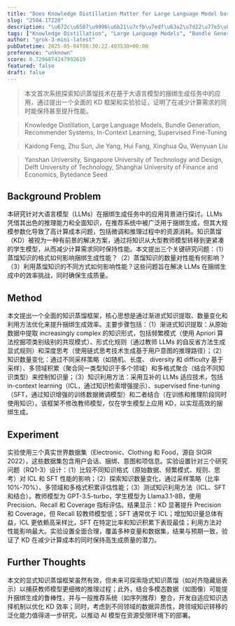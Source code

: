```yaml
---
title: "Does Knowledge Distillation Matter for Large Language Model based Bundle Generation?"
slug: "2504.17220"
description: "\u672c\u6587\u9996\u6b21\u7cfb\u7edf\u63a2\u7d22\u77e5\u8bc6\u84b8\u998f\u6280\u672f\u5728\u57fa\u4e8e\u5927\u8bed\u8a00\u6a21\u578b\u7684\u6346\u7ed1\u751f\u6210\u4efb\u52a1\u4e2d\u7684\u5e94\u7528\uff0c\u901a\u8fc7\u63d0\u51fa\u4e00\u4e2a\u5168\u9762\u7684 KD \u6846\u67b6\u548c\u5b9e\u9a8c\u9a8c\u8bc1\uff0c\u8bc1\u660e\u4e86\u5728\u51cf\u5c11\u8ba1\u7b97\u9700\u6c42\u7684\u540c\u65f6\u80fd\u4fdd\u6301\u751a\u81f3\u63d0\u5347\u6027\u80fd\u3002"
tags: ["Knowledge Distillation", "Large Language Models", "Bundle Generation", "Recommender Systems", "In-Context Learning", "Supervised Fine-Tuning"]
author: "grok-3-mini-latest"
pubDatetime: 2025-05-04T08:30:22.403530+00:00
preference: "unknown"
score: 0.7296874247992619
featured: false
draft: false
---
```


> 本文首次系统探索知识蒸馏技术在基于大语言模型的捆绑生成任务中的应用，通过提出一个全面的 KD 框架和实验验证，证明了在减少计算需求的同时能保持甚至提升性能。

> Knowledge Distillation, Large Language Models, Bundle Generation, Recommender Systems, In-Context Learning, Supervised Fine-Tuning 

> Kaidong Feng, Zhu Sun, Jie Yang, Hui Fang, Xinghua Qu, Wenyuan Liu

> Yanshan University, Singapore University of Technology and Design, Delft University of Technology, Shanghai University of Finance and Economics, Bytedance Seed 

## Background Problem

本研究针对大语言模型（LLMs）在捆绑生成任务中的应用背景进行探讨。LLMs 凭借其出色的推理能力和全面知识，在推荐系统中被广泛用于捆绑生成，但其大规模参数化导致了高计算成本问题，包括微调和推理过程中的资源消耗。知识蒸馏（KD）被视为一种有前景的解决方案，通过将知识从大型教师模型转移到更紧凑的学生模型，从而减少计算需求同时保持性能。本文提出三个关键研究问题：（1）蒸馏知识的格式如何影响捆绑生成性能？（2）蒸馏知识的数量对性能有何影响？（3）利用蒸馏知识的不同方式如何影响性能？这些问题旨在解决 LLMs 在捆绑生成中的效率挑战，同时确保生成质量。

## Method

本文提出一个全面的知识蒸馏框架，核心思想是通过渐进式知识提取、数量变化和利用方法优化来提升捆绑生成效率。主要步骤包括：（1）渐进式知识提取：从原始数据中提取 increasingly complex 的知识形式，包括频繁模式（使用 Apriori 算法挖掘项类别级别的共现模式）、形式化规则（通过教师 LLMs 的自反省方法生成显式规则）和深度思考（使用链式思考技术生成基于用户意图的推理路径）；（2）知识数量变化：通过不同采样策略（如随机、长度、 diversity 和 difficulty 基于采样）、多领域积累（聚合同一类型知识于多个领域）和多格式聚合（结合不同知识类型）来控制知识量；（3）知识利用方法：采用互补的 LLMs 适应技术，包括 in-context learning（ICL，通过知识检索增强提示）、supervised fine-tuning（SFT，通过知识增强的训练数据微调模型）和二者结合（在训练和推理阶段同时使用知识）。该框架不修改教师模型，仅在学生模型上应用 KD，以实现高效的捆绑生成。

## Experiment

实验使用三个真实世界数据集（Electronic、Clothing 和 Food，源自 SIGIR 2022），这些数据集包含用户会话、捆绑、意图和项信息。实验设置针对三个研究问题（RQ1-3）设计：（1）比较不同知识格式（原始数据、频繁模式、规则、思考）对 ICL 和 SFT 性能的影响；（2）探索知识数量变化，通过采样策略（比率 10%-70%）、多领域和多格式积累评估性能；（3）测试知识利用方法（ICL、SFT 和结合）。教师模型为 GPT-3.5-turbo，学生模型为 Llama3.1-8B，使用 Precision、Recall 和 Coverage 指标评估。结果显示：KD 显著提升 Precision 和 Coverage，但 Recall 较教师模型低；SFT 通常优于 ICL；增加知识量总体有益，ICL 更依赖高采样比，SFT 在特定比率和知识积累下表现最佳；利用方法对性能影响最大。实验设置全面合理，覆盖多种变量和数据集，结果与预期一致，验证了 KD 在减少计算成本的同时保持高生成质量的潜力。

## Further Thoughts 

本文的显式知识蒸馏框架虽然有效，但未来可探索隐式知识蒸馏（如对齐隐藏层表示）以捕获教师模型更细微的推理过程；此外，结合多模态数据（如图像）可能提升捆绑生成的鲁棒性，并与一般推荐系统（如序列推荐）整合，开发自适应知识选择机制以优化 KD 效率；同时，考虑到不同领域的数据异质性，跨领域知识转移的泛化能力值得进一步研究，以推动 AI 模型在资源受限环境下的部署。